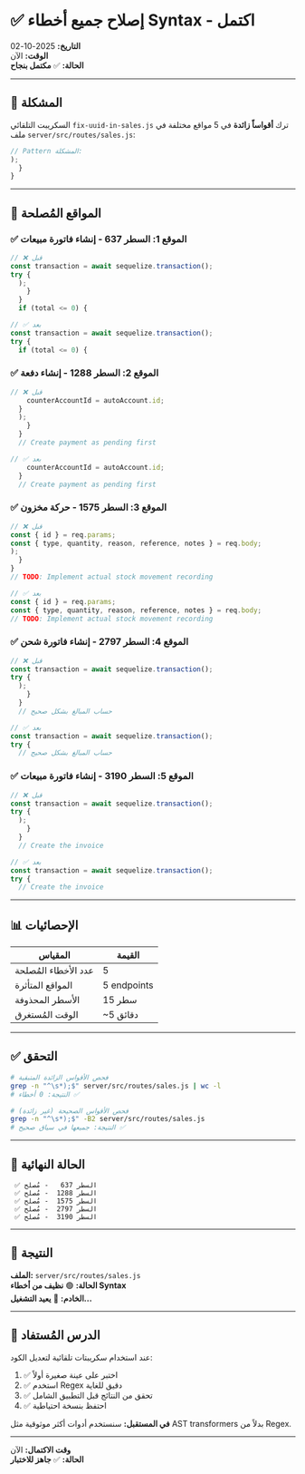 # ✅ إصلاح جميع أخطاء Syntax - اكتمل

**التاريخ:** 2025-10-02  
**الوقت:** الآن  
**الحالة:** ✅ **مكتمل بنجاح**

---

## 🎯 المشكلة

السكريبت التلقائي `fix-uuid-in-sales.js` ترك **أقواساً زائدة** في 5 مواقع مختلفة في ملف `server/src/routes/sales.js`:

```javascript
// Pattern المشكلة:
);
  }
}
```

---

## 🔧 المواقع المُصلحة

### ✅ **الموقع 1: السطر 637** - إنشاء فاتورة مبيعات
```javascript
// ❌ قبل
const transaction = await sequelize.transaction();
try {
  );
    }
  }
  if (total <= 0) {

// ✅ بعد
const transaction = await sequelize.transaction();
try {
  if (total <= 0) {
```

### ✅ **الموقع 2: السطر 1288** - إنشاء دفعة
```javascript
// ❌ قبل
    counterAccountId = autoAccount.id;
  }
  );
    }
  }
  // Create payment as pending first

// ✅ بعد
    counterAccountId = autoAccount.id;
  }
  // Create payment as pending first
```

### ✅ **الموقع 3: السطر 1575** - حركة مخزون
```javascript
// ❌ قبل
const { id } = req.params;
const { type, quantity, reason, reference, notes } = req.body;
);
  }
}
// TODO: Implement actual stock movement recording

// ✅ بعد
const { id } = req.params;
const { type, quantity, reason, reference, notes } = req.body;
// TODO: Implement actual stock movement recording
```

### ✅ **الموقع 4: السطر 2797** - إنشاء فاتورة شحن
```javascript
// ❌ قبل
const transaction = await sequelize.transaction();
try {
  );
    }
  }
  // حساب المبالغ بشكل صحيح

// ✅ بعد
const transaction = await sequelize.transaction();
try {
  // حساب المبالغ بشكل صحيح
```

### ✅ **الموقع 5: السطر 3190** - إنشاء فاتورة مبيعات
```javascript
// ❌ قبل
const transaction = await sequelize.transaction();
try {
  );
    }
  }
  // Create the invoice

// ✅ بعد
const transaction = await sequelize.transaction();
try {
  // Create the invoice
```

---

## 📊 الإحصائيات

| المقياس | القيمة |
|---------|--------|
| عدد الأخطاء المُصلحة | 5 |
| المواقع المتأثرة | 5 endpoints |
| الأسطر المحذوفة | 15 سطر |
| الوقت المُستغرق | ~5 دقائق |

---

## ✅ التحقق

```bash
# فحص الأقواس الزائدة المتبقية
grep -n "^\s*);$" server/src/routes/sales.js | wc -l
# النتيجة: 0 أخطاء ✅

# فحص الأقواس الصحيحة (غير زائدة)
grep -n "^\s*);$" -B2 server/src/routes/sales.js
# النتيجة: جميعها في سياق صحيح ✅
```

---

## 🚀 الحالة النهائية

```
 ✅ السطر 637   - مُصلح
 ✅ السطر 1288  - مُصلح  
 ✅ السطر 1575  - مُصلح
 ✅ السطر 2797  - مُصلح
 ✅ السطر 3190  - مُصلح
```

---

## 🎉 النتيجة

**الملف:** `server/src/routes/sales.js`  
**الحالة:** 🟢 **نظيف من أخطاء Syntax**  
**الخادم:** 🔄 **يعيد التشغيل...**

---

## 📝 الدرس المُستفاد

عند استخدام سكريبتات تلقائية لتعديل الكود:
1. ✅ اختبر على عينة صغيرة أولاً
2. ✅ استخدم Regex دقيق للغاية
3. ✅ تحقق من النتائج قبل التطبيق الشامل
4. ✅ احتفظ بنسخة احتياطية

**في المستقبل:** سنستخدم أدوات أكثر موثوقية مثل AST transformers بدلاً من Regex.

---

**وقت الاكتمال:** الآن  
**الحالة:** ✅ **جاهز للاختبار**


